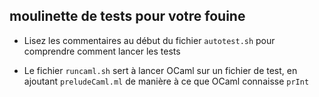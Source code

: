## moulinette de tests pour votre fouine

* Lisez les commentaires au début du fichier `autotest.sh` pour comprendre comment lancer les tests

* Le fichier `runcaml.sh` sert à lancer OCaml sur un fichier de test, en ajoutant `preludeCaml.ml` de manière à ce que OCaml connaisse `prInt`
